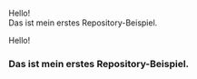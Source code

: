 Hello!<br>
Das ist mein erstes Repository-Beispiel.

Hello! 
### Das ist mein erstes Repository-Beispiel.


